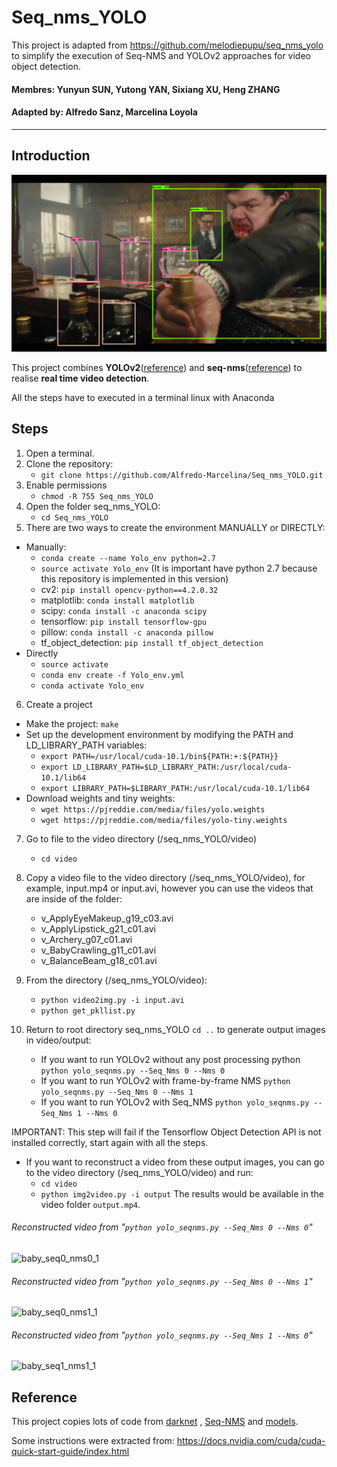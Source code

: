 # Seq_nms_YOLO
This project is adapted from https://github.com/melodiepupu/seq_nms_yolo to simplify the execution of Seq-NMS and YOLOv2 approaches for video object detection.
#### Membres: Yunyun SUN, Yutong YAN, Sixiang XU, Heng ZHANG
#### Adapted by: Alfredo Sanz, Marcelina Loyola

---

## Introduction

![](img/index.jpg) 

This project combines **YOLOv2**([reference](https://arxiv.org/abs/1506.02640)) and **seq-nms**([reference](https://arxiv.org/abs/1602.08465)) to realise **real time video detection**.


All the steps have to executed in a terminal linux with Anaconda

## Steps
1. Open a terminal.
2. Clone the repository: 
   - `git clone https://github.com/Alfredo-Marcelina/Seq_nms_YOLO.git`
3. Enable permissions 
   - `chmod -R 755 Seq_nms_YOLO`
4. Open the folder seq_nms_YOLO:
   - `cd Seq_nms_YOLO`
5. There are two ways to create the environment MANUALLY or DIRECTLY:
- Manually:
   - `conda create --name Yolo_env python=2.7`
   - `source activate Yolo_env` (It is important have python 2.7 because this repository is implemented in this version)
   - cv2: `pip install opencv-python==4.2.0.32`
   - matplotlib: `conda install matplotlib`
   - scipy: `conda install -c anaconda scipy`
   - tensorflow: `pip install tensorflow-gpu`
   - pillow: `conda install -c anaconda pillow`
   - tf_object_detection: `pip install tf_object_detection`
 - Directly
   - `source activate`
   - `conda env create -f Yolo_env.yml`
   - `conda activate Yolo_env`
 6. Create a project
   - Make the project: `make`
   - Set up the development environment by modifying the PATH and LD_LIBRARY_PATH variables:
      - `export PATH=/usr/local/cuda-10.1/bin${PATH:+:${PATH}}`
      - `export LD_LIBRARY_PATH=$LD_LIBRARY_PATH:/usr/local/cuda-10.1/lib64`
      - `export LIBRARY_PATH=$LIBRARY_PATH:/usr/local/cuda-10.1/lib64`
   - Download weights and tiny weights:
      - `wget https://pjreddie.com/media/files/yolo.weights`
      - `wget https://pjreddie.com/media/files/yolo-tiny.weights`
  7. Go to file to the video directory (/seq_nms_YOLO/video)
      - `cd video`
  8. Copy a video file to the video directory (/seq_nms_YOLO/video), for example, input.mp4 or input.avi, however you can use the videos that are inside of the folder:
  
     - v_ApplyEyeMakeup_g19_c03.avi
     - v_ApplyLipstick_g21_c01.avi
     - v_Archery_g07_c01.avi
     - v_BabyCrawling_g11_c01.avi
     - v_BalanceBeam_g18_c01.avi
     
   9. From the directory (/seq_nms_YOLO/video):
      - `python video2img.py -i input.avi`
      - `python get_pkllist.py`

   10. Return to root directory seq_nms_YOLO `cd ..` to generate output images in video/output:
    
       - If you want to run YOLOv2 without any post processing python `python yolo_seqnms.py --Seq_Nms 0 --Nms 0`
       - If you want to run YOLOv2 with frame-by-frame NMS `python yolo_seqnms.py --Seq_Nms 0 --Nms 1`
       - If you want to run YOLOv2 with Seq_NMS `python yolo_seqnms.py --Seq_Nms 1 --Nms 0`

IMPORTANT: This step will fail if the Tensorflow Object Detection API is not installed correctly, start again with all the steps.

- If you want to reconstruct a video from these output images, you can go to the video directory (/seq_nms_YOLO/video) and run:
   - `cd video`
   - `python img2video.py -i output`
 The results would be available in the video folder `output.mp4`.

     
###### Reconstructed video from "`python yolo_seqnms.py --Seq_Nms 0 --Nms 0`"
   ![baby_seq0_nms0_1](https://user-images.githubusercontent.com/118300060/204384300-946cb369-b520-498b-b3fb-c6e0ab75d306.gif)
###### Reconstructed video from "`python yolo_seqnms.py --Seq_Nms 0 --Nms 1`"
![baby_seq0_nms1_1](https://user-images.githubusercontent.com/118300060/204384011-94d3c419-2f13-4b39-a7c6-36abfdb167b2.gif)
###### Reconstructed video from "`python yolo_seqnms.py --Seq_Nms 1 --Nms 0`"
![baby_seq1_nms1_1](https://user-images.githubusercontent.com/118300060/204384013-41dfda68-5f5a-474f-96f0-11542c8701e0.gif)

     


## Reference

This project copies lots of code from [darknet](https://github.com/pjreddie/darknet) , [Seq-NMS](https://github.com/lrghust/Seq-NMS) and  [models](https://github.com/tensorflow/models).

Some instructions were extracted from: https://docs.nvidia.com/cuda/cuda-quick-start-guide/index.html




